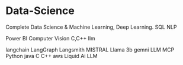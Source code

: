 # Data-Science
Complete Data Science & Machine Learning, Deep Learning.
SQL
NLP

Power BI
Computer Vision
C,C++
llm






langchain
LangGraph 
Langsmith 
MISTRAL 
Llama 3b
gemni
LLM
MCP
Python
java
C
C++
aws
Liquid Ai LLM















